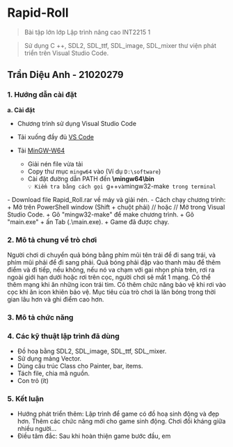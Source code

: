 # Rapid-Roll
> Bài tập lớn lớp Lập trình nâng cao INT2215 1

> Sử dụng C ++, SDL2, SDL_ttf, SDL_image, SDL_mixer thư viện phát triển trên Visual Studio Code.
## Trần Diệu Anh - 21020279

### 1. Hướng dẫn cài đặt
  **a. Cài đặt**
  - Chương trình sử dụng Visual Studio Code
  
  - Tải xuống đầy đủ [VS Code](https://code.visualstudio.com/download)
  
  - Tải [MinGW-W64](https://sourceforge.net/projects/mingw-w64/files/Toolchains%20targetting%20Win64/Personal%20Builds/mingw-builds/7.3.0/threads-win32/seh/x86_64-7.3.0-release-win32-seh-rt_v5-rev0.7z)
	* Giải nén file vừa tải			
	* Copy thư mục `mingw64` vào **<ROOTDIR>** (Ví dụ `D:\software`)
	* Cài đặt đường dẫn PATH đến **<ROOTDIR>\mingw64\bin**			
	`💡 Kiểm tra bằng cách gọi `g++` và `mingw32-make` trong terminal`

</aside>
  - Download file Rapid_Roll.rar về máy và giải nén.
  - Cách chạy chương trình:
    + Mở trên PowerShell window (Shift + chuột phải) // hoặc // Mở trong Visual Studio Code.
    + Gõ "mingw32-make" để make chương trình.
    + Gõ "main.exe" + ấn Tab (.\main.exe).
    + Game đã được chạy. 
 

### 2. Mô tả chung về trò chơi
  Người chơi di chuyển quả bóng bằng phím mũi tên trái để đi sang trái, và phím mũi phải để đi sang phải. Quả bóng phải đập vào thanh màu để thêm điểm và đi tiếp, nếu không, nếu nó va chạm với gai nhọn phía trên, rơi ra ngoài giới hạn dưới hoặc rơi trên cọc, người chơi sẽ mất 1 mạng. 
  Có thể thêm mạng khi ăn những icon trái tim. Có thêm chức năng bảo vệ khi rơi vào cọc khi ăn icon khiên bảo vệ.
  Mục tiêu của trò chơi là lăn bóng trong thời gian lâu hơn và ghi điểm cao hơn.

### 3. Mô tả chức năng


### 4. Các kỹ thuật lập trình đã dùng
  - Đồ hoạ bằng SDL2, SDL_image, SDL_ttf, SDL_mixer.
  - Sử dụng mảng Vector. 
  - Dùng cấu trúc Class cho Painter, bar, items.
  - Tách file, chia mã nguồn.
  - Con trỏ (ít)

### 5. Kết luận
  - Hướng phát triển thêm: Lập trình để game có đồ hoạ sinh động và đẹp hơn. Thêm các chức năng mới cho game sinh động. Chơi đối kháng giữa nhiều người...
  - Điều tâm đắc: Sau khi hoàn thiện game bước đầu, em 
